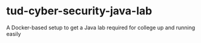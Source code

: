 # tud-cyber-security-java-lab
A Docker-based setup to get a Java lab required for college up and running easily
